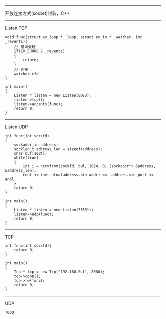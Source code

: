 -----------------------------------  
开放连接方式(socket)封装，C++

-----------------------------------  
Listen TCP

	void func(struct ev_loop * _loop, struct ev_io * _watcher, int _revents){
		// 错误处理
		if(EV_ERROR & _revents)
		{
			return;
		}
		// 连接
		watcher->fd
	}

	int main()
	{
		Listen * listen = new Listen(8080);
		listen->tcp();
		listen->accepts(func);
		return 0;
	}

-----------------------------------  
Listen UDP

	int func(int sockfd)
	{
		sockaddr_in address;
		socklen_t address_len = sizeof(address);
		char buf[1024];			
		while(true)
		{
			int i = recvfrom(sockfd, buf, 1024, 0, (sockaddr*) &address, &address_len);
			cout << inet_ntoa(address.sin_addr) <<  address.sin_port << endl;
		}
		return 0;
	}

	int main()
	{
		Listen * listen = new Listen(55601);
		listen->udp(func);
		return 0;
	}

-----------------------------------  
TCP

	int func(int sockfd){
		return 0;
	}

	int main()
	{
		Tcp * tcp = new Tcp("192.168.0.1", 8080);
		tcp->conn();
		tcp->rw(func);
		return 0;
	}

-----------------------------------  
UDP

	TODO

